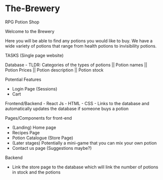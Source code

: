 # The-Brewery
RPG Potion Shop

Welcome to the Brewery 

Here you will be able to find any potions you would like to buy. We have a wide variety of potions that range from health potions to invisibility potions.


TASKS (Single page website)

Database -
TLDR:
Categories of the types of potions || Potion names || Potion Prices || Potion description || Potion stock

Potential Features
- Login Page (Sessions)
- Cart 

Frontend/Backend - React Js - HTML - CSS - Links to the database and automatically updates the database if someone buys a potion 


Pages/Components for front-end
- (Landing) Home page
- Recipes Page
- Potion Catalogue (Store Page)
- (Later stages) Potentially a mini-game that you can mix your own potion
- Contact us page (Suggestions maybe?)

Backend 
- Link the store page to the database which will link the number of potions in stock and the potions











